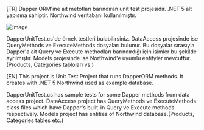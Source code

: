 [TR] Dapper ORM'ine ait metotları barındıran unit test projesidir. .NET 5 alt yapısına sahiptir. Northwind veritabanı kullanılmıştır.

![image](https://user-images.githubusercontent.com/37337606/134429773-cf5c9d3c-a416-4c4f-948e-71a6f85dcdad.png)

DapperUnitTest.cs'de örnek testleri bulabilirsiniz. DataAccess projesinde ise QueryMethods ve ExecuteMethods dosyaları bulunur. Bu dosyalar sırasıyla Dapper'a ait Query ve Execute methodları barındırdığı için isimler bu şekilde ayrılmıştır. Models projesinde ise Northwind'e uyumlu entityler mevcuttur.(Products, Categories tabloları vs.)

[EN] This project is Unit Test Project that runs DapperORM methods. It creates with .NET 5  Northwind used as example database.

DapperUnitTest.cs has sample tests for some Dapper methods from data access project. DataAccess project has QueryMethods ve ExecuteMethods class files which have Dapper's built-in Query ve Execute methods respectively. Models project has entities of Northwind database.(Products, Categories tables etc.)

